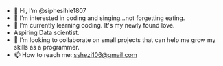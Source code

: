 - 👋 Hi, I’m @siphesihle1807
- 👀 I’m interested in coding and singing...not forgetting eating.
- 🌱 I’m currently learning coding. It's my newly found love.
- Aspiring Data scientist.
- 💞️ I’m looking to collaborate on small projects that can help me grow my skills as a programmer.
- 📫 How to reach me: sshezi106@gmail.com

<!---
siphesihle1807/siphesihle1807 is a ✨ special ✨ repository because its `README.md` (this file) appears on your GitHub profile.
You can click the Preview link to take a look at your changes.
--->
